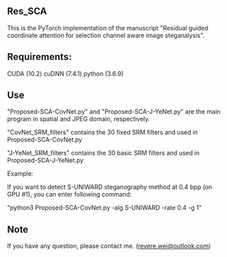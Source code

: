
## Res_SCA

This is the PyTorch implementation of the manuscript "Residual guided coordinate attention for selection channel aware image steganalysis". 

## Requirements:
CUDA (10.2)
cuDNN (7.4.1)
python (3.6.9)

## Use
"Proposed-SCA-CovNet.py" and "Proposed-SCA-J-YeNet.py" are the main program in spatial and JPEG domain, respectively. 

"CovNet_SRM_filters" contains the 30 fixed SRM filters and used in Proposed-SCA-CovNet.py 

"J-YeNet_SRM_filters" contains the 30 basic SRM filters and used in Proposed-SCA-J-YeNet.py 


Example: 

If you want to detect S-UNIWARD steganography method at 0.4 bpp (on GPU #1), you can enter following command:

"python3 Proposed-SCA-CovNet.py -alg S-UNIWARD -rate 0.4 -g 1"


## Note
If you have any question, please contact me. (revere.wei@outlook.com)
